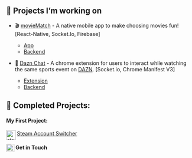 
## :seedling: Projects I’m working on

- 🎬 [movieMatch](https://github.com/Mr0cket/movieMatch) - A native mobile app to make choosing movies fun! [React-Native, Socket.Io, Firebase]
  - [App](https://github.com/Mr0cket/movieMatch)
  - [Backend](https://github.com/Mr0cket/movieMatch-backend)

- 💬 [Dazn Chat](https://github.com/Mr0cket/dazn-chat) - A chrome extension for users to interact while watching the same sports event on [DAZN](https://www.dazn.com/). [Socket.io, Chrome Manifest V3]
  - [Extension](https://github.com/Mr0cket/dazn-chat)
  - [Backend](https://github.com/Mr0cket/dazn-chat-server)

## :deciduous_tree: Completed Projects:


#### My First Project:

<img align="left" alt="steam logo" width="26px" src="https://static.wikia.nocookie.net/logopedia/images/5/56/Steam_Icon_2014.svg" />[ Steam Account Switcher](https://github.com/Mr0cket/Steam-Account-Switcher)

#### [<img align="center" alt="linkedin logo" width="22px" src="https://www.flaticon.com/svg/static/icons/svg/61/61109.svg"/>](https://www.linkedin.com/in/milo-silva/)   Get in Touch
<!--
**Mr0cket/Mr0cket** is a ✨ _special_ ✨ repository because its `README.md` (this file) appears on your GitHub profile.

Here are some ideas to get you started:

- 🔭 I’m currently working on ...
- 🌱 I’m currently learning ...
- 👯 I’m looking to collaborate on ...
- 🤔 I’m looking for help with ...
- 💬 Ask me about ...
- 📫 How to reach me: ...
- 😄 Pronouns: ...
- ⚡ Fun fact: ...
-->
